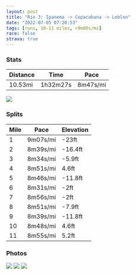 ```yaml
---
layout: post
title: "Rio 3: Ipanema -> Copacabana -> Leblon"
date: "2022-07-05 07:20:53"
tags: [runs, 10-11 miles, <9m00s/mi]
race: false
strava: true
---
```


### Stats

| Distance | Time | Pace |
|----------|------|------|
|10.53mi|1h32m27s|8m47s/mi|

<img src='https://maps.googleapis.com/maps/api/staticmap?maptype=roadmap&path=enc:hohkCv}sfG@Fp@z@j@NHp@JF^QPe@p@aEXmARuA^gBf@sB@a@Ao@Qq@a@_AKg@Qg@BWEOU]Kg@A_@IaABs@Oi@Qc@SgAQi@E[IWG]Da@Gm@QeASk@?k@C_@]aAG[YSq@EcA\i@JqDh@kBj@qEj@wADe@Ea@Dc@GwA@o@Ek@MmAGu@@c@Ma@AWEWMkAQg@OkASc@WsEiAgBq@sCwA{Ag@gAu@kDiBcAw@aBaAc@_@oDiC}B_C_@YyDoEQ]oA{AwBuD_@e@Yk@eBsCwEaJ_BoDSk@]q@Uq@wBwEmBgFuDiKoAgEm@}AQs@y@{BuBoHi@{ASs@wAsE_@eBIkAOm@Q_BGo@C}EEEG@CBRTPbDh@bFd@`C~@fDr@zChCzIP`@`@tAb@fBr@~Bb@hAPl@Tj@x@zBh@bBXj@XbAb@lAvArDhB`E^bA~@jBf@rAhAdCV^|@nBtAbCp@vAr@fArAhBr@jAx@bAjAdBtBfCtEzElAfAt@h@lElD|@f@hBlAxBlAdEjBzB|@bCr@`A^tBh@hGlAdAP`DZbBH~AAvDUz@MtE}@zD{@l@Wd@Mh@JPLXp@hA]THAh@Gv@Qr@CZPzBHn@Tf@Pv@NZBh@PrA@XBH?DEPL^BNJNF\?f@BHNL@b@H`@@b@Jf@Ef@^nAFf@@VwAhIaAbE]lBEj@AnDOnDArBGfAEbBE|EOfFGl@AjCKh@@`@IvA@hBGhA?rBEz@@\Cf@Cx@Gt@@`@GlABl@ShG@\K|DDZ?f@Id@IhCKdJHn@NhBVrHj@dI?n@HjCFf@FxARvADbBNbB@d@FZ?t@H`@JtAN`ABn@PdBFx@@d@ZbDD`@b@`Cv@jCXrANRNf@N`ALXRR@IOMKUmAiDQUWyAIMQaA]uAGi@KgCOwA_@mBCm@_@cBWoCUuFG[Ci@AcASeCAa@AWOi@COFeAOwBIk@Ak@Ds@G}@CKE_AGg@KkDOsAOsBIeBBkAJiADaB@iC?c@GUAo@XmBCq@AuACi@DgAL_B@s@E}ABw@RmB@{@Eg@Da@DaBCe@H{CD{@@eDDe@?k@Fc@@gCFm@?}BBg@Ja@De@DkDA{ABm@BaCFk@@qEHg@`@sAHeATe@ReAL_BLg@Nc@l@uCFMGdAs@bE&key=AIzaSyC1MId7bFpkLXNAaYhBSTb8jLyiSqzbDtM&size=800x800&markers=color:yellow|label:S|-22.98629,-43.19724&markers=color:green|label:F|-22.98753999999999,-43.196079999999995'>

### Splits

| Mile | Pace | Elevation |
|------|------|-----------|
|1|9m07s/mi|-23ft|
|2|8m39s/mi|-16.4ft|
|3|8m34s/mi|-5.9ft|
|4|8m51s/mi|4.6ft|
|5|8m46s/mi|-11.8ft|
|6|8m31s/mi|-2ft|
|7|8m56s/mi|-2ft|
|8|8m51s/mi|-7.9ft|
|9|8m39s/mi|-11.8ft|
|10|8m48s/mi|4.6ft|
|11|8m55s/mi|5.2ft|

### Photos
<img src='https://dgtzuqphqg23d.cloudfront.net/tmZdvxElqvWRdVsseJWjJlMx9c5bjqdaY9sGf_bcWGU-576x768.jpg'>

<img src='https://dgtzuqphqg23d.cloudfront.net/Cn0QwCLmsnQwnOap9c-OwoTo8DRqAUPgfCtstmFV_jM-768x576.jpg'>

<img src='https://dgtzuqphqg23d.cloudfront.net/Gq49T6LKM-Xs7zvbewUDIuU9852_69OXd94ikIhZJmo-576x768.jpg'>
